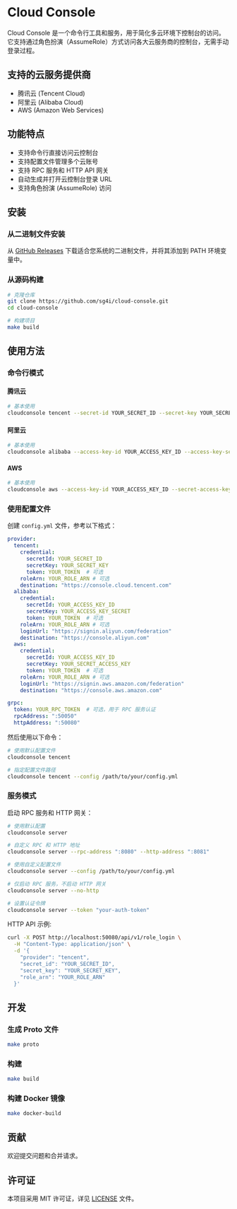 # Cloud Console

Cloud Console 是一个命令行工具和服务，用于简化多云环境下控制台的访问。它支持通过角色扮演（AssumeRole）方式访问各大云服务商的控制台，无需手动登录过程。

## 支持的云服务提供商

- 腾讯云 (Tencent Cloud)
- 阿里云 (Alibaba Cloud)
- AWS (Amazon Web Services)

## 功能特点

- 支持命令行直接访问云控制台
- 支持配置文件管理多个云账号
- 支持 RPC 服务和 HTTP API 网关
- 自动生成并打开云控制台登录 URL
- 支持角色扮演 (AssumeRole) 访问

## 安装

### 从二进制文件安装

从 [GitHub Releases](https://github.com/sg4i/cloud-console/releases) 下载适合您系统的二进制文件，并将其添加到 PATH 环境变量中。

### 从源码构建

```bash
# 克隆仓库
git clone https://github.com/sg4i/cloud-console.git
cd cloud-console

# 构建项目
make build
```

## 使用方法

### 命令行模式

#### 腾讯云

```bash
# 基本使用
cloudconsole tencent --secret-id YOUR_SECRET_ID --secret-key YOUR_SECRET_KEY --role-arn YOUR_ROLE_ARN
```

#### 阿里云

```bash
# 基本使用
cloudconsole alibaba --access-key-id YOUR_ACCESS_KEY_ID --access-key-secret YOUR_ACCESS_KEY_SECRET --role-arn YOUR_ROLE_ARN
```

#### AWS

```bash
# 基本使用
cloudconsole aws --access-key-id YOUR_ACCESS_KEY_ID --secret-access-key YOUR_SECRET_ACCESS_KEY --role-arn YOUR_ROLE_ARN
```

### 使用配置文件

创建 `config.yml` 文件，参考以下格式：

```yaml
provider:
  tencent:
    credential:
      secretId: YOUR_SECRET_ID
      secretKey: YOUR_SECRET_KEY
      token: YOUR_TOKEN  # 可选
    roleArn: YOUR_ROLE_ARN # 可选
    destination: "https://console.cloud.tencent.com"
  alibaba:
    credential:
      secretId: YOUR_ACCESS_KEY_ID
      secretKey: YOUR_ACCESS_KEY_SECRET
      token: YOUR_TOKEN  # 可选
    roleArn: YOUR_ROLE_ARN # 可选
    loginUrl: "https://signin.aliyun.com/federation"
    destination: "https://console.aliyun.com"
  aws:
    credential:
      secretId: YOUR_ACCESS_KEY_ID
      secretKey: YOUR_SECRET_ACCESS_KEY
      token: YOUR_TOKEN  # 可选
    roleArn: YOUR_ROLE_ARN # 可选
    loginUrl: "https://signin.aws.amazon.com/federation"
    destination: "https://console.aws.amazon.com"

grpc:
  token: YOUR_RPC_TOKEN  # 可选，用于 RPC 服务认证
  rpcAddress: ":50050"
  httpAddress: ":50080"
```

然后使用以下命令：

```bash
# 使用默认配置文件
cloudconsole tencent

# 指定配置文件路径
cloudconsole tencent --config /path/to/your/config.yml
```

### 服务模式

启动 RPC 服务和 HTTP 网关：

```bash
# 使用默认配置
cloudconsole server

# 自定义 RPC 和 HTTP 地址
cloudconsole server --rpc-address ":8080" --http-address ":8081"

# 使用自定义配置文件
cloudconsole server --config /path/to/your/config.yml

# 仅启动 RPC 服务，不启动 HTTP 网关
cloudconsole server --no-http

# 设置认证令牌
cloudconsole server --token "your-auth-token"
```

HTTP API 示例:

```bash
curl -X POST http://localhost:50080/api/v1/role_login \
  -H "Content-Type: application/json" \
  -d '{
    "provider": "tencent",
    "secret_id": "YOUR_SECRET_ID",
    "secret_key": "YOUR_SECRET_KEY",
    "role_arn": "YOUR_ROLE_ARN"
  }'
```

## 开发

### 生成 Proto 文件

```bash
make proto
```

### 构建

```bash
make build
```

### 构建 Docker 镜像

```bash
make docker-build
```


## 贡献

欢迎提交问题和合并请求。

## 许可证

本项目采用 MIT 许可证，详见 [LICENSE](./LICENSE) 文件。

